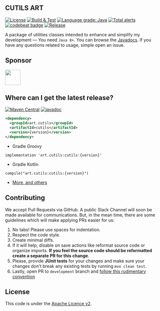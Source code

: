 ## CUTILS ART

[![License](https://img.shields.io/github/license/honerfor/cutils)](#License)
[![Build & Test](https://github.com/B0BAI/cutils/actions/workflows/maven.yml/badge.svg)](https://github.com/B0BAI/cutils/actions/workflows/maven.yml)
[![Language grade: Java](https://img.shields.io/lgtm/grade/java/g/B0BAI/cutils.svg?logo=lgtm&logoWidth=18)](https://lgtm.com/projects/g/B0BAI/cutils/context:java)
[![Total alerts](https://img.shields.io/lgtm/alerts/g/B0BAI/cutils.svg?logo=lgtm&logoWidth=18)](https://lgtm.com/projects/g/B0BAI/cutils/alerts/)
[![codebeat badge](https://codebeat.co/badges/0938a891-4a79-4966-b914-e07720cd1771)](https://codebeat.co/projects/github-com-b0bai-cutils-master)
[![Release](https://github.com/B0BAI/cutils/actions/workflows/maven-publish.yml/badge.svg)](https://github.com/B0BAI/cutils/actions/workflows/maven-publish.yml)

A package of utilities classes intended to enhance and simplify my development — You need `Java 8+`. You can browse the [Javadocs](https://javadoc.io/doc/art.cutils/cutils). If you have any questions related to usage, simple open an issue.



## Sponsor
<a href="https://www.jetbrains.com/?from=Cutils" target="_blank"><img src="https://avatars0.githubusercontent.com/u/878437?s=200&v=4" width="50"></a>



## Where can I get the latest release?
[![Maven Central](https://img.shields.io/maven-central/v/art.cutils/cutils)](https://search.maven.org/artifact/art.cutils/cutils)
[![javadoc](https://javadoc.io/badge2/art.cutils/cutils/javadoc.svg)](https://javadoc.io/doc/art.cutils/cutils)

```xml
<dependency>
  <groupId>art.cutils</groupId>
  <artifactId>cutils</artifactId>
  <version>{version}</version>
</dependency> 
```
- Gradle Groovy
```
implementation 'art.cutils:cutils:{version}'
```
- Gradle Kotlin
```
compile("art.cutils:cutils:{version}")
```
- [More, and others](https://search.maven.org/artifact/art.cutils/cutils)



## Contributing
We accept Pull Requests via GitHub. A public Slack Channel will soon be made available for communications.
But, in the mean time, there are some guidelines which will make applying PRs easier for us:

1. No tabs! Please use spaces for indentation.
2. Respect the code style.
3. Create minimal diffs.
4. If it will help, disable on save actions like reformat source code or organize imports. **If you feel the source code should be reformatted create a separate PR for this change**.
5. Please, provide **JUnit tests** for your changes and make sure your changes don't break any existing tests by running `mvn clean test`.
6. Lastly, open PR to `development` branch and [follow this rudimentary convention](https://blog.jasonmeridth.com/posts/do-not-issue-pull-requests-from-your-master-branch/)

## License

This code is under the [Apache Licence v2](https://github.com/prohorde/cutils/blob/master/LICENSE).
